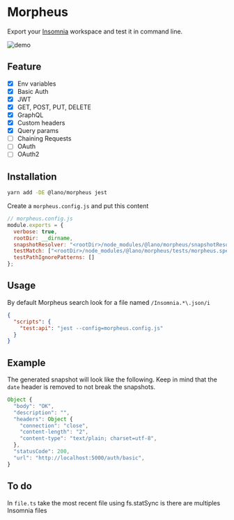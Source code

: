 # Morpheus

Export your [Insomnia](https://insomnia.rest) workspace and test it in command line.

![demo](demo.gif)

## Feature

- [x] Env variables
- [x] Basic Auth
- [x] JWT
- [x] GET, POST, PUT, DELETE
- [x] GraphQL
- [x] Custom headers
- [x] Query params
- [ ] Chaining Requests
- [ ] OAuth
- [ ] OAuth2

## Installation

```bash
yarn add -DE @lano/morpheus jest
```

Create a `morpheus.config.js` and put this content

```js
// morpheus.config.js
module.exports = {
  verbose: true,
  rootDir: __dirname,
  snapshotResolver: "<rootDir>/node_modules/@lano/morpheus/snapshotResolver.js",
  testMatch: ["<rootDir>/node_modules/@lano/morpheus/tests/morpheus.spec.js"],
  testPathIgnorePatterns: []
};
```

## Usage

By default Morpheus search look for a file named `/Insomnia.*\.json/i`

```json
{
  "scripts": {
    "test:api": "jest --config=morpheus.config.js"
  }
}
```

## Example

The generated snapshot will look like the following. Keep in mind that the `date` header is removed to not break the snapshots.

```js
Object {
  "body": "OK",
  "description": "",
  "headers": Object {
    "connection": "close",
    "content-length": "2",
    "content-type": "text/plain; charset=utf-8",
  },
  "statusCode": 200,
  "url": "http://localhost:5000/auth/basic",
}
```

## To do

In `file.ts` take the most recent file using fs.statSync is there are multiples Insomnia files

